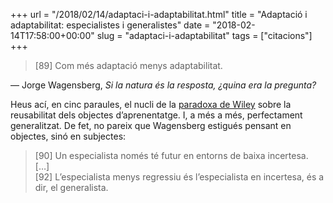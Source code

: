 +++
url = "/2018/02/14/adaptaci-i-adaptabilitat.html"
title = "Adaptació i adaptabilitat: especialistes i generalistes"
date = "2018-02-14T17:58:00+00:00"
slug = "adaptaci-i-adaptabilitat"
tags = ["citacions"]
+++

> [89] Com més adaptació menys adaptabilitat.

— Jorge Wagensberg, *Si la natura és la resposta, ¿quina era la pregunta?*

Heus ací, en cinc paraules, el nucli de la [paradoxa de Wiley](http://opencontent.org/docs/paradox.html) sobre la reusabilitat dels objectes d’aprenentatge. I, a més a més, perfectament generalitzat. De fet, no pareix que Wagensberg estigués pensant en objectes, sinó en subjectes:

> [90] Un especialista només té futur en entorns de baixa incertesa.  
> […]  
> [92] L’especialista menys regressiu és l’especialista en incertesa, és a dir, el generalista.

